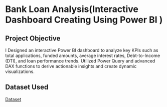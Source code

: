 # Bank Loan Analysis(Interactive Dashboard Creating Using Power BI )

## Project Objective
I Designed an interactive Power BI dashboard to analyze key KPIs such as total applications, funded amounts, average interest rates, Debt-to-Income (DTI), and loan performance trends. Utilized Power Query and advanced DAX functions to derive actionable insights and create dynamic visualizations.

## Dataset Used
<a href="
https://github.com/Aklakh123/Bank-Loan-Ananlysis-Dashboard/blob/main/financial_loan%20(1).csv
">Dataset</a>


